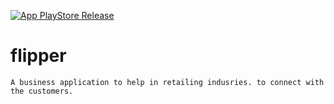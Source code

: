 [![App PlayStore Release](https://github.com/yegobox/flipper/actions/workflows/android.yml/badge.svg)](https://github.com/yegobox/flipper/actions/workflows/android.yml)
# flipper
    A business application to help in retailing indusries. to connect with the customers.


<!-- 
storePassword=#{KEYSTORE_PASS}#
keyPassword=#{KEYSTORE_KEY_PASS}#
keyAlias=key
storeFile=./external/key.jks
# done -->
<!-- liquidity report -->
<!-- freelancer payout ask -->
<!-- tested USSD -->